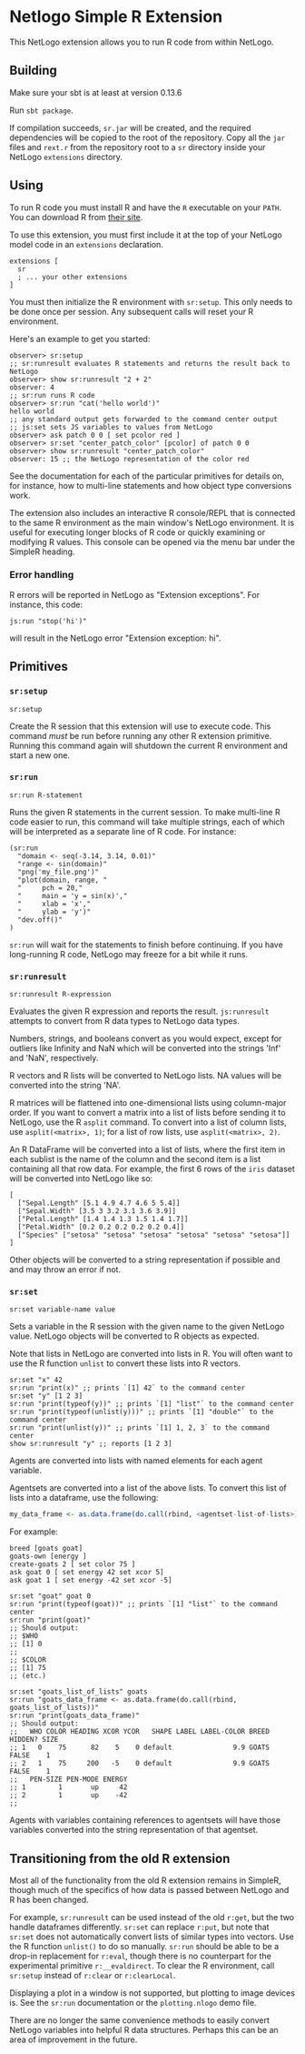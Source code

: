 
# Netlogo Simple R Extension

This NetLogo extension allows you to run R code from within NetLogo.

## Building

Make sure your sbt is at least at version 0.13.6

Run `sbt package`.

If compilation succeeds, `sr.jar` will be created, and the required dependencies will be copied to the root of the repository.  Copy all the `jar` files and `rext.r` from the repository root to a `sr` directory inside your NetLogo `extensions` directory.

## Using

To run R code you must install R and have the `R` executable on your `PATH`.
You can download R from [their site](https://www.r-project.org/).

To use this extension, you must first include it at the top of your NetLogo model code in an `extensions` declaration.

```netlogo
extensions [
  sr
  ; ... your other extensions
]
```

You must then initialize the R environment with `sr:setup`. This only needs to be done once per session.
Any subsequent calls will reset your R environment.

Here's an example to get you started:

```netlogo
observer> sr:setup
;; sr:runresult evaluates R statements and returns the result back to NetLogo
observer> show sr:runresult "2 + 2"
observer: 4
;; sr:run runs R code
observer> sr:run "cat('hello world')"
hello world
;; any standard output gets forwarded to the command center output
;; js:set sets JS variables to values from NetLogo
observer> ask patch 0 0 [ set pcolor red ]
observer> sr:set "center_patch_color" [pcolor] of patch 0 0
observer> show sr:runresult "center_patch_color"
observer: 15 ;; the NetLogo representation of the color red
```

See the documentation for each of the particular primitives for details on, for instance, how to multi-line statements and how object type conversions work.

The extension also includes an interactive R console/REPL that is connected to the same R environment as the main window's NetLogo environment.
It is useful for executing longer blocks of R code or quickly examining or modifying R values.
This console can be opened via the menu bar under the SimpleR heading.

### Error handling

R errors will be reported in NetLogo as "Extension exceptions". For instance, this code:

```netlogo
js:run "stop('hi')"
```

will result in the NetLogo error "Extension exception: hi".

## Primitives


### `sr:setup`

```NetLogo
sr:setup
```


Create the R session that this extension will use to execute code.
This command *must* be run before running any other R extension primitive.
Running this command again will shutdown the current R environment and start a new one.



### `sr:run`

```NetLogo
sr:run R-statement
```



Runs the given R statements in the current session.
To make multi-line R code easier to run, this command will take multiple strings, each of which will be interpreted as a separate line of R code.
For instance:

```NetLogo
(sr:run
  "domain <- seq(-3.14, 3.14, 0.01)"
  "range <- sin(domain)"
  "png('my_file.png')"
  "plot(domain, range, "
  "     pch = 20,"
  "     main = 'y = sin(x)',"
  "     xlab = 'x',"
  "     ylab = 'y')"
  "dev.off()"
)
```

`sr:run` will wait for the statements to finish before continuing.
If you have long-running R code, NetLogo may freeze for a bit while it runs.



### `sr:runresult`

```NetLogo
sr:runresult R-expression
```


Evaluates the given R expression and reports the result.
`js:runresult` attempts to convert from R data types to NetLogo data types.


Numbers, strings, and booleans convert as you would expect, except for outliers like Infinity and NaN which will be converted into the strings 'Inf' and 'NaN', respectively.


R vectors and R lists will be converted to NetLogo lists. NA values will be converted into the string 'NA'.


R matrices will be flattened into one-dimensional lists using column-major order.
If you want to convert a matrix into a list of lists before sending it to NetLogo, use the R `asplit` command.
To convert into a list of column lists, use `asplit(<matrix>, 1)`; for a list of row lists, use `asplit(<matrix>, 2)`.


An R DataFrame will be converted into a list of lists, where the first item in each sublist is the name of the column and the second item is a list containing all that row data.
For example, the first 6 rows of the `iris` dataset will be converted into NetLogo like so:
```NetLogo
[
  ["Sepal.Length" [5.1 4.9 4.7 4.6 5 5.4]]
  ["Sepal.Width" [3.5 3 3.2 3.1 3.6 3.9]]
  ["Petal.Length" [1.4 1.4 1.3 1.5 1.4 1.7]]
  ["Petal.Width" [0.2 0.2 0.2 0.2 0.2 0.4]]
  ["Species" ["setosa" "setosa" "setosa" "setosa" "setosa" "setosa"]]
]
```

Other objects will be converted to a string representation if possible and and may throw an error if not.



### `sr:set`

```NetLogo
sr:set variable-name value
```


Sets a variable in the R session with the given name to the given NetLogo value.
NetLogo objects will be converted to R objects as expected.


Note that lists in NetLogo are converted into lists in R. You will often want to use the R function `unlist` to convert these lists into R vectors.

```NetLogo
sr:set "x" 42
sr:run "print(x)" ;; prints `[1] 42` to the command center
sr:set "y" [1 2 3]
sr:run "print(typeof(y))" ;; prints `[1] "list"` to the command center
sr:run "print(typeof(unlist(y)))" ;; prints `[1] "double"` to the command center
sr:run "print(unlist(y))" ;; prints `[1] 1, 2, 3` to the command center
show sr:runresult "y" ;; reports [1 2 3]
```

Agents are converted into lists with named elements for each agent variable.

Agentsets are converted into a list of the above lists. To convert this list of lists into a dataframe, use the following:

```R
my_data_frame <- as.data.frame(do.call(rbind, <agentset-list-of-lists>))
```

For example:
```NetLogo
breed [goats goat]
goats-own [energy ]
create-goats 2 [ set color 75 ]
ask goat 0 [ set energy 42 set xcor 5]
ask goat 1 [ set energy -42 set xcor -5]

sr:set "goat" goat 0
sr:run "print(typeof(goat))" ;; prints `[1] "list"` to the command center
sr:run "print(goat)"
;; Should output:
;; $WHO
;; [1] 0
;;
;; $COLOR
;; [1] 75
;; (etc.)

sr:set "goats_list_of_lists" goats
sr:run "goats_data_frame <- as.data.frame(do.call(rbind, goats_list_of_lists))"
sr:run "print(goats_data_frame)"
;; Should output:
;;   WHO COLOR HEADING XCOR YCOR   SHAPE LABEL LABEL-COLOR BREED HIDDEN? SIZE
;; 1   0    75      82    5    0 default               9.9 GOATS   FALSE    1
;; 2   1    75     200   -5    0 default               9.9 GOATS   FALSE    1
;;   PEN-SIZE PEN-MODE ENERGY
;; 1        1       up     42
;; 2        1       up    -42
;;
```

Agents with variables containing references to agentsets will have those variables converted into the string representation of that agentset.



## Transitioning from the old R extension

Most all of the functionality from the old R extension remains in SimpleR, though much of the specifics of how data is passed between NetLogo and R has been changed.

For example, `sr:runresult` can be used instead of the old `r:get`, but the two handle dataframes differently.
`sr:set` can replace `r:put`, but note that `sr:set` does not automatically convert lists of similar types into vectors. Use the R function `unlist()` to do so manually.
`sr:run` should be able to be a drop-in replacement for `r:eval`, though there is no counterpart for the experimental primitive `r:__evaldirect`.
To clear the R environment, call `sr:setup` instead of `r:clear` or `r:clearLocal`.

Displaying a plot in a window is not supported, but plotting to image devices is. See the `sr:run` documentation or the `plotting.nlogo` demo file.

There are no longer the same convenience methods to easily convert NetLogo variables into helpful R data structures. Perhaps this can be an area of improvement in the future.


